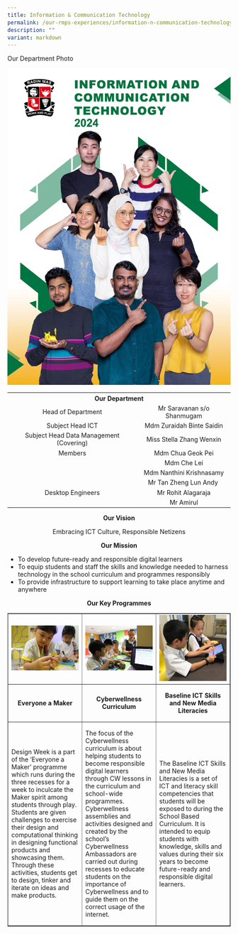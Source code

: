 ```yaml
---
title: Information & Communication Technology
permalink: /our-rmps-experiences/information-n-communication-technology/
description: ""
variant: markdown
---
```

<p>Our Department Photo</p>
<img src="/images/2024/Dept/ICT_24_1.jpg">
<table>
<tbody>
<tr>
<th style="text-align: center;" colspan="2">Our&nbsp;Department</th>
</tr>
<tr>
<td style="text-align: center;">Head of Department</td>
<td style="text-align: center;">Mr Saravanan s/o Shanmugam</td>
</tr>
<tr>
<td style="text-align: center;">Subject Head ICT</td>
<td style="text-align: center;">Mdm Zuraidah Binte Saidin</td>
</tr>
<tr>
<td style="text-align: center;">Subject Head Data Management (Covering)</td>
<td style="text-align: center;">Miss Stella Zhang Wenxin</td>
</tr>
<tr>
<td style="text-align: center;">Members</td>
<td style="text-align: center;">Mdm Chua Geok Pei</td>
</tr>
<tr>
<td style="text-align: center;">&nbsp;</td>
<td style="text-align: center;">Mdm Che Lei</td>
</tr>
<tr>
<td style="text-align: center;">&nbsp;</td>
<td style="text-align: center;">Mdm Nanthini Krishnasamy</td>
</tr>
<tr>
<td style="text-align: center;">&nbsp;</td>
<td style="text-align: center;">Mr Tan Zheng Lun Andy&nbsp;</td>
</tr>
<tr>
<td style="text-align: center;">Desktop Engineers</td>
<td style="text-align: center;">Mr Rohit Alagaraja</td>
</tr>
<tr>
<td style="text-align: center;">&nbsp;</td>
<td style="text-align: center;">Mr Amirul</td>
</tr>
</tbody>
</table>
<p style="text-align: center;"><strong>Our Vision</strong></p>
<p style="text-align: center;">Embracing ICT Culture, Responsible Netizens</p>
<p style="text-align: center;"><strong>Our Mission</strong></p>
<ul>
<li>To develop future-ready and responsible digital learners</li>
<li>To equip students and staff the skills and knowledge needed to harness technology in the school curriculum and programmes responsibly</li>
<li>To provide infrastructure to support learning to take place anytime and anywhere</li>
</ul>
<p style="text-align: center;"><strong>Our Key Programmes</strong></p>
<table style="border-collapse: collapse; width: 100%;" border="1">
<tbody>
<tr>
<td style="width: 33.3333%;"><img src="/images/info1.jpg"></td>
<td style="width: 33.3333%;"><img src="/images/info2.jpg"></td>
<td style="width: 33.3333%;"><img src="/images/info3.jpg"></td>
</tr>
<tr>
<td style="width: 33.3333%; text-align: center;">
<p><strong>Everyone a Maker</strong></p>
</td>
<td style="width: 33.3333%; text-align: center;">
<p><strong>Cyberwellness Curriculum</strong></p>
</td>
<td style="width: 33.3333%; text-align: center;">
<p><strong>Baseline ICT Skills and New Media Literacies</strong></p>
</td>
</tr>
<tr>
<td style="width: 33.3333%;">
<p>Design Week is a part of the ‘Everyone a Maker’ programme which runs during the three recesses for a week to inculcate the Maker spirit among students through play. Students are given challenges to exercise their design and computational thinking in designing functional products and showcasing them. Through these activities, students get to design, tinker and iterate on ideas and make products.</p>
</td>
<td style="width: 33.3333%;">
<p>The focus of the Cyberwellness curriculum is about helping students to become responsible digital learners through CW lessons in the curriculum and school-wide programmes. Cyberwellness assemblies and activities designed and created by the school’s Cyberwellness Ambassadors are carried out during recesses to educate students on the importance of Cyberwellness and to guide them on the correct usage of the internet.</p>
</td>
<td style="width: 33.3333%;">
<p>The Baseline ICT Skills and New Media Literacies is a set of ICT and literacy skill competencies that students will be exposed to during the School Based Curriculum. It is intended to equip students with knowledge, skills and values during their six years to become future-ready and responsible digital learners.</p>
</td>
</tr>
</tbody>
</table>